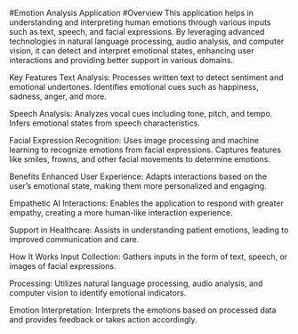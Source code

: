 #Emotion Analysis Application
#Overview
This application helps in understanding and interpreting human emotions through various inputs such as text, speech, and facial expressions. By leveraging advanced technologies in natural language processing, audio analysis, and computer vision, it can detect and interpret emotional states, enhancing user interactions and providing better support in various domains.

Key Features
Text Analysis:
Processes written text to detect sentiment and emotional undertones.
Identifies emotional cues such as happiness, sadness, anger, and more.

Speech Analysis:
Analyzes vocal cues including tone, pitch, and tempo.
Infers emotional states from speech characteristics.

Facial Expression Recognition:
Uses image processing and machine learning to recognize emotions from facial expressions.
Captures features like smiles, frowns, and other facial movements to determine emotions.

Benefits
Enhanced User Experience:
Adapts interactions based on the user’s emotional state, making them more personalized and engaging.

Empathetic AI Interactions:
Enables the application to respond with greater empathy, creating a more human-like interaction experience.

Support in Healthcare:
Assists in understanding patient emotions, leading to improved communication and care.

How It Works
Input Collection: Gathers inputs in the form of text, speech, or images of facial expressions.

Processing: Utilizes natural language processing, audio analysis, and computer vision to identify emotional indicators.

Emotion Interpretation: Interprets the emotions based on processed data and provides feedback or takes action accordingly.
